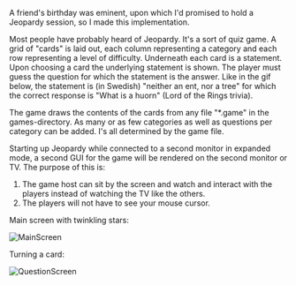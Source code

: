 A friend's birthday was eminent, upon which I'd promised to hold a Jeopardy session, so I made this implementation.

Most people have probably heard of Jeopardy. It's a sort of quiz game. A grid of "cards" is laid out, each column representing a category and each row representing a level of difficulty. Underneath each card is a statement. Upon choosing a card the underlying statement is shown. The player must guess the question for which the statement is the answer. Like in the gif below, the statement is (in Swedish) "neither an ent, nor a tree" for which the correct response is "What is a huorn" (Lord of the Rings trivia).

The game draws the contents of the cards from any file "*.game" in the games-directory. As many or as few categories as well as questions per category can be added. I's all determined by the game file.

Starting up Jeopardy while connected to a second monitor in expanded mode, a second GUI for the game will be rendered on the second monitor or TV. The purpose of this is: 
1. The game host can sit by the screen and watch and interact with the players instead of watching the TV like the others.
2. The players will not have to see your mouse cursor. 

Main screen with twinkling stars:

![MainScreen](https://j.gifs.com/MwGoJR.gif)


Turning a card:

![QuestionScreen](https://j.gifs.com/D1vP85.gif)
